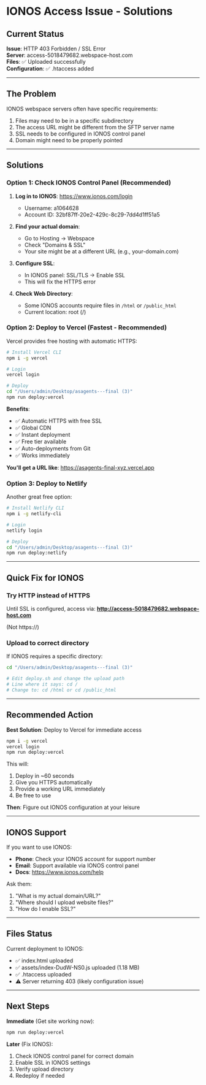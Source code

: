 # IONOS Access Issue - Solutions

## Current Status

**Issue**: HTTP 403 Forbidden / SSL Error  
**Server**: access-5018479682.webspace-host.com  
**Files**: ✅ Uploaded successfully  
**Configuration**: ✅ .htaccess added  

---

## The Problem

IONOS webspace servers often have specific requirements:
1. Files may need to be in a specific subdirectory
2. The access URL might be different from the SFTP server name
3. SSL needs to be configured in IONOS control panel
4. Domain might need to be properly pointed

---

## Solutions

### Option 1: Check IONOS Control Panel (Recommended)

1. **Log in to IONOS**: https://www.ionos.com/login
   - Username: a1064628
   - Account ID: 32bf87ff-20e2-429c-8c29-7dd4d1ff51a5

2. **Find your actual domain**:
   - Go to Hosting → Webspace
   - Check "Domains & SSL"
   - Your site might be at a different URL (e.g., your-domain.com)

3. **Configure SSL**:
   - In IONOS panel: SSL/TLS → Enable SSL
   - This will fix the HTTPS error

4. **Check Web Directory**:
   - Some IONOS accounts require files in `/html` or `/public_html`
   - Current location: root (/)

### Option 2: Deploy to Vercel (Fastest - Recommended)

Vercel provides free hosting with automatic HTTPS:

```bash
# Install Vercel CLI
npm i -g vercel

# Login
vercel login

# Deploy
cd "/Users/admin/Desktop/asagents---final (3)"
npm run deploy:vercel
```

**Benefits**:
- ✅ Automatic HTTPS with free SSL
- ✅ Global CDN
- ✅ Instant deployment
- ✅ Free tier available
- ✅ Auto-deployments from Git
- ✅ Works immediately

**You'll get a URL like**: https://asagents-final-xyz.vercel.app

### Option 3: Deploy to Netlify

Another great free option:

```bash
# Install Netlify CLI
npm i -g netlify-cli

# Login
netlify login

# Deploy
cd "/Users/admin/Desktop/asagents---final (3)"
npm run deploy:netlify
```

---

## Quick Fix for IONOS

### Try HTTP instead of HTTPS

Until SSL is configured, access via:
**http://access-5018479682.webspace-host.com**

(Not https://)

### Upload to correct directory

If IONOS requires a specific directory:

```bash
cd "/Users/admin/Desktop/asagents---final (3)"

# Edit deploy.sh and change the upload path
# Line where it says: cd /
# Change to: cd /html or cd /public_html
```

---

## Recommended Action

**Best Solution**: Deploy to Vercel for immediate access

```bash
npm i -g vercel
vercel login
npm run deploy:vercel
```

This will:
1. Deploy in ~60 seconds
2. Give you HTTPS automatically
3. Provide a working URL immediately
4. Be free to use

**Then**: Figure out IONOS configuration at your leisure

---

## IONOS Support

If you want to use IONOS:
- **Phone**: Check your IONOS account for support number
- **Email**: Support available via IONOS control panel
- **Docs**: https://www.ionos.com/help

Ask them:
1. "What is my actual domain/URL?"
2. "Where should I upload website files?"
3. "How do I enable SSL?"

---

## Files Status

Current deployment to IONOS:
- ✅ index.html uploaded
- ✅ assets/index-DudW-NS0.js uploaded (1.18 MB)
- ✅ .htaccess uploaded
- ⚠️ Server returning 403 (likely configuration issue)

---

## Next Steps

**Immediate** (Get site working now):
```bash
npm run deploy:vercel
```

**Later** (Fix IONOS):
1. Check IONOS control panel for correct domain
2. Enable SSL in IONOS settings
3. Verify upload directory
4. Redeploy if needed

